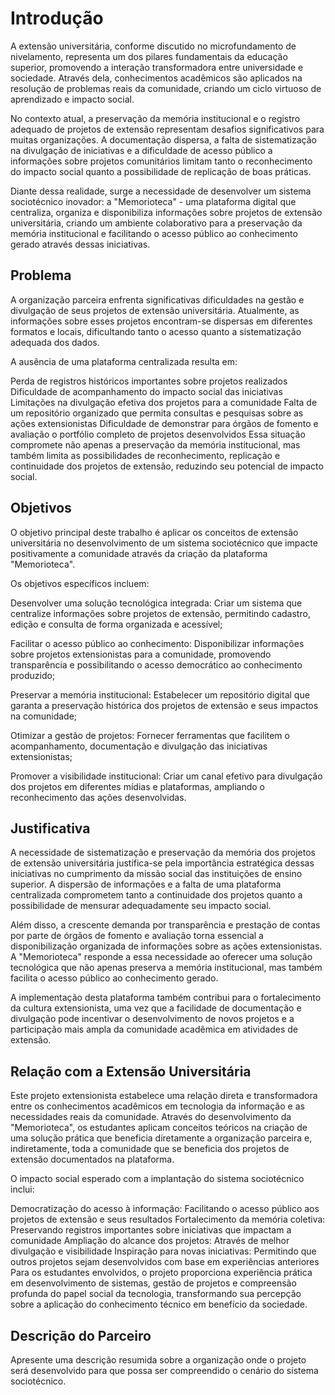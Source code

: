 # Introdução

A extensão universitária, conforme discutido no microfundamento de nivelamento, representa um dos pilares fundamentais da educação superior, promovendo a interação transformadora entre universidade e sociedade. Através dela, conhecimentos acadêmicos são aplicados na resolução de problemas reais da comunidade, criando um ciclo virtuoso de aprendizado e impacto social.

No contexto atual, a preservação da memória institucional e o registro adequado de projetos de extensão representam desafios significativos para muitas organizações. A documentação dispersa, a falta de sistematização na divulgação de iniciativas e a dificuldade de acesso público a informações sobre projetos comunitários limitam tanto o reconhecimento do impacto social quanto a possibilidade de replicação de boas práticas.

Diante dessa realidade, surge a necessidade de desenvolver um sistema sociotécnico inovador: a "Memorioteca" - uma plataforma digital que centraliza, organiza e disponibiliza informações sobre projetos de extensão universitária, criando um ambiente colaborativo para a preservação da memória institucional e facilitando o acesso público ao conhecimento gerado através dessas iniciativas.

## Problema

A organização parceira enfrenta significativas dificuldades na gestão e divulgação de seus projetos de extensão universitária. Atualmente, as informações sobre esses projetos encontram-se dispersas em diferentes formatos e locais, dificultando tanto o acesso quanto a sistematização adequada dos dados.

A ausência de uma plataforma centralizada resulta em:

Perda de registros históricos importantes sobre projetos realizados
Dificuldade de acompanhamento do impacto social das iniciativas
Limitações na divulgação efetiva dos projetos para a comunidade
Falta de um repositório organizado que permita consultas e pesquisas sobre as ações extensionistas
Dificuldade de demonstrar para órgãos de fomento e avaliação o portfólio completo de projetos desenvolvidos
Essa situação compromete não apenas a preservação da memória institucional, mas também limita as possibilidades de reconhecimento, replicação e continuidade dos projetos de extensão, reduzindo seu potencial de impacto social.

## Objetivos

O objetivo principal deste trabalho é aplicar os conceitos de extensão universitária no desenvolvimento de um sistema sociotécnico que impacte positivamente a comunidade através da criação da plataforma "Memorioteca".

Os objetivos específicos incluem:

Desenvolver uma solução tecnológica integrada: Criar um sistema que centralize informações sobre projetos de extensão, permitindo cadastro, edição e consulta de forma organizada e acessível;

Facilitar o acesso público ao conhecimento: Disponibilizar informações sobre projetos extensionistas para a comunidade, promovendo transparência e possibilitando o acesso democrático ao conhecimento produzido;

Preservar a memória institucional: Estabelecer um repositório digital que garanta a preservação histórica dos projetos de extensão e seus impactos na comunidade;

Otimizar a gestão de projetos: Fornecer ferramentas que facilitem o acompanhamento, documentação e divulgação das iniciativas extensionistas;

Promover a visibilidade institucional: Criar um canal efetivo para divulgação dos projetos em diferentes mídias e plataformas, ampliando o reconhecimento das ações desenvolvidas.

## Justificativa

A necessidade de sistematização e preservação da memória dos projetos de extensão universitária justifica-se pela importância estratégica dessas iniciativas no cumprimento da missão social das instituições de ensino superior. A dispersão de informações e a falta de uma plataforma centralizada comprometem tanto a continuidade dos projetos quanto a possibilidade de mensurar adequadamente seu impacto social.

Além disso, a crescente demanda por transparência e prestação de contas por parte de órgãos de fomento e avaliação torna essencial a disponibilização organizada de informações sobre as ações extensionistas. A "Memorioteca" responde a essa necessidade ao oferecer uma solução tecnológica que não apenas preserva a memória institucional, mas também facilita o acesso público ao conhecimento gerado.

A implementação desta plataforma também contribui para o fortalecimento da cultura extensionista, uma vez que a facilidade de documentação e divulgação pode incentivar o desenvolvimento de novos projetos e a participação mais ampla da comunidade acadêmica em atividades de extensão.

## Relação com a Extensão Universitária

Este projeto extensionista estabelece uma relação direta e transformadora entre os conhecimentos acadêmicos em tecnologia da informação e as necessidades reais da comunidade. Através do desenvolvimento da "Memorioteca", os estudantes aplicam conceitos teóricos na criação de uma solução prática que beneficia diretamente a organização parceira e, indiretamente, toda a comunidade que se beneficia dos projetos de extensão documentados na plataforma.

O impacto social esperado com a implantação do sistema sociotécnico inclui:

Democratização do acesso à informação: Facilitando o acesso público aos projetos de extensão e seus resultados
Fortalecimento da memória coletiva: Preservando registros importantes sobre iniciativas que impactam a comunidade
Ampliação do alcance dos projetos: Através de melhor divulgação e visibilidade
Inspiração para novas iniciativas: Permitindo que outros projetos sejam desenvolvidos com base em experiências anteriores
Para os estudantes envolvidos, o projeto proporciona experiência prática em desenvolvimento de sistemas, gestão de projetos e compreensão profunda do papel social da tecnologia, transformando sua percepção sobre a aplicação do conhecimento técnico em benefício da sociedade.

## Descrição do Parceiro

Apresente uma descrição resumida sobre a organização onde o projeto será desenvolvido para que possa ser compreendido o cenário do sistema sociotécnico.
